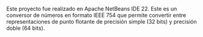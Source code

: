 Este proyecto fue realizado en Apache NetBeans IDE 22. 
Este es un conversor de números en formato IEEE 754 que permite convertir entre representaciones de punto flotante de 
precisión simple (32 bits) y precisión doble (64 bits).

